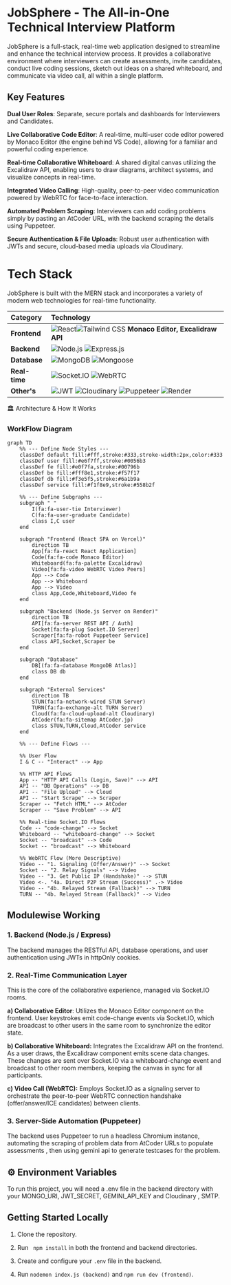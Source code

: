 # JobSphere - The All-in-One Technical Interview Platform

JobSphere is a full-stack, real-time web application designed to streamline and enhance the technical interview process. It provides a collaborative environment where interviewers can create assessments, invite candidates, conduct live coding sessions, sketch out ideas on a shared whiteboard, and communicate via video call, all within a single platform.

## Key Features

**Dual User Roles**: Separate, secure portals and dashboards for Interviewers and Candidates.

**Live Collaborative Code Editor**: A real-time, multi-user code editor powered by Monaco Editor (the engine behind VS Code), allowing for a familiar and powerful coding experience.

**Real-time Collaborative Whiteboard**: A shared digital canvas utilizing the Excalidraw API, enabling users to draw diagrams, architect systems, and visualize concepts in real-time.

**Integrated Video Calling**: High-quality, peer-to-peer video communication powered by WebRTC for face-to-face interaction.

**Automated Problem Scraping**: Interviewers can add coding problems simply by pasting an AtCoder URL, with the backend scraping the details using Puppeteer.

**Secure Authentication & File Uploads**: Robust user authentication with JWTs and secure, cloud-based media uploads via Cloudinary.

# Tech Stack

JobSphere is built with the MERN stack and incorporates a variety of modern web technologies for real-time functionality.

| Category | Technology |
| :--- | :--- |
| **Frontend** | ![React](https://img.shields.io/badge/-React-61DAFB?logo=react&logoColor=white)![Tailwind CSS](https://img.shields.io/badge/-Tailwind_CSS-38B2AC?logo=tailwind-css&logoColor=white) **Monaco Editor, Excalidraw API** |
| **Backend** | ![Node.js](https://img.shields.io/badge/-Node.js-339933?logo=node.js&logoColor=white) ![Express.js](https://img.shields.io/badge/-Express.js-000000?logo=express&logoColor=white) |
| **Database** | ![MongoDB](https://img.shields.io/badge/-MongoDB-47A248?logo=mongodb&logoColor=white) ![Mongoose](https://img.shields.io/badge/-Mongoose-880000?logo=mongoose&logoColor=white) |
| **Real-time** | ![Socket.IO](https://img.shields.io/badge/-Socket.IO-010101?logo=socket.io&logoColor=white) ![WebRTC](https://img.shields.io/badge/-WebRTC-333333?logo=webrtc&logoColor=white) |
| **Other's** | ![JWT](https://img.shields.io/badge/-JWT-000000?logo=json-web-tokens&logoColor=white) ![Cloudinary](https://img.shields.io/badge/-Cloudinary-3448C5?logo=cloudinary&logoColor=white) ![Puppeteer](https://img.shields.io/badge/-Puppeteer-40B5A4?logo=puppeteer&logoColor=white) ![Render](https://img.shields.io/badge/-Render-46E3B7?logo=render&logoColor=white) |



🏛️ Architecture & How It Works


### WorkFlow Diagram 
```mermaid
graph TD
    %% --- Define Node Styles ---
    classDef default fill:#fff,stroke:#333,stroke-width:2px,color:#333
    classDef user fill:#e6f7ff,stroke:#0056b3
    classDef fe fill:#e0f7fa,stroke:#00796b
    classDef be fill:#fff8e1,stroke:#f57f17
    classDef db fill:#f3e5f5,stroke:#6a1b9a
    classDef service fill:#f1f8e9,stroke:#558b2f
    
    %% --- Define Subgraphs ---
    subgraph " "
        I(fa:fa-user-tie Interviewer)
        C(fa:fa-user-graduate Candidate)
        class I,C user
    end

    subgraph "Frontend (React SPA on Vercel)"
        direction TB
        App[fa:fa-react React Application]
        Code(fa:fa-code Monaco Editor)
        Whiteboard(fa:fa-palette Excalidraw)
        Video[fa:fa-video WebRTC Video Peers]
        App --> Code
        App --> Whiteboard
        App --> Video
        class App,Code,Whiteboard,Video fe
    end

    subgraph "Backend (Node.js Server on Render)"
        direction TB
        API[fa:fa-server REST API / Auth]
        Socket[fa:fa-plug Socket.IO Server]
        Scraper[fa:fa-robot Puppeteer Service]
        class API,Socket,Scraper be
    end
    
    subgraph "Database"
        DB[(fa:fa-database MongoDB Atlas)]
        class DB db
    end

    subgraph "External Services"
        direction TB
        STUN(fa:fa-network-wired STUN Server)
        TURN(fa:fa-exchange-alt TURN Server)
        Cloud(fa:fa-cloud-upload-alt Cloudinary)
        AtCoder(fa:fa-sitemap AtCoder.jp)
        class STUN,TURN,Cloud,AtCoder service
    end

    %% --- Define Flows ---
    
    %% User Flow
    I & C -- "Interact" --> App

    %% HTTP API Flows
    App -- "HTTP API Calls (Login, Save)" --> API
    API -- "DB Operations" --> DB
    API -- "File Upload" --> Cloud
    API -- "Start Scrape" --> Scraper
    Scraper -- "Fetch HTML" --> AtCoder
    Scraper -- "Save Problem" --> API

    %% Real-time Socket.IO Flows
    Code -- "code-change" --> Socket
    Whiteboard -- "whiteboard-change" --> Socket
    Socket -- "broadcast" --> Code
    Socket -- "broadcast" --> Whiteboard

    %% WebRTC Flow (More Descriptive)
    Video -- "1. Signaling (Offer/Answer)" --> Socket
    Socket -- "2. Relay Signals" --> Video
    Video -- "3. Get Public IP (Handshake)" --> STUN
    Video <-. "4a. Direct P2P Stream (Success)" .-> Video
    Video -- "4b. Relayed Stream (Fallback)" --> TURN
    TURN -- "4b. Relayed Stream (Fallback)" --> Video
```

## Modulewise Working
### **1. Backend (Node.js / Express)**

The backend manages the RESTful API, database operations, and user authentication using JWTs in httpOnly cookies.

### **2. Real-Time Communication Layer**

This is the core of the collaborative experience, managed via Socket.IO rooms.

**a) Collaborative Editor**: Utilizes the Monaco Editor component on the frontend. User keystrokes emit code-change events via Socket.IO, which are broadcast to other users in the same room to synchronize the editor state.

**b) Collaborative Whiteboard:** Integrates the Excalidraw API on the frontend. As a user draws, the Excalidraw component emits scene data changes. These changes are sent over Socket.IO via a whiteboard-change event and broadcast to other room members, keeping the canvas in sync for all participants.

**c) Video Call (WebRTC):** Employs Socket.IO as a signaling server to orchestrate the peer-to-peer WebRTC connection handshake (offer/answer/ICE candidates) between clients.

### **3. Server-Side Automation (Puppeteer)**

The backend uses Puppeteer to run a headless Chromium instance, automating the scraping of problem data from AtCoder URLs to populate assessments , then using gemini api  to generate testcases for the problem.

## **⚙️ Environment Variables**

To run this project, you will need a .env file in the backend directory with your MONGO_URI, JWT_SECRET, GEMINI_API_KEY  and Cloudinary , SMTP.


## Getting Started Locally

1) Clone the repository.

2) Run  ``` npm install``` in both the frontend and backend directories.

3) Create and configure your ```.env``` file in the backend.

4) Run ```nodemon index.js (backend)``` and ```npm run dev (frontend)```.
